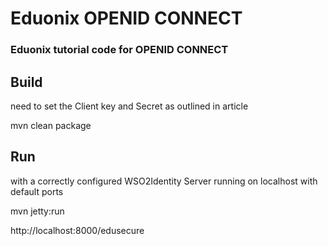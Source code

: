 # Eduonix OPENID CONNECT

### Eduonix tutorial code for OPENID CONNECT

## Build

need to set the Client key and Secret as outlined in article 

mvn clean package

## Run

with a correctly configured WSO2Identity Server running on localhost with default ports

mvn jetty:run

http://localhost:8000/edusecure

